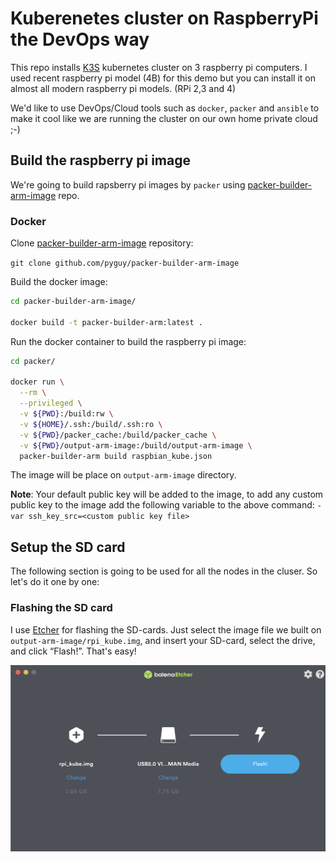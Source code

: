 # Kuberenetes cluster on RaspberryPi the DevOps way

This repo installs [K3S](https://k3s.io) kubernetes cluster on 3 raspberry pi computers. I used recent raspberry pi model (4B) for this demo but you can install it on almost all modern raspberry pi models. (RPi 2,3 and 4)

We'd like to use DevOps/Cloud tools such as `docker`, `packer` and `ansible` to make it cool like we are running the cluster on our own home private cloud ;-) 

## Build the raspberry pi image

We're going to build rapsberry pi images by `packer` using [packer-builder-arm-image](pyguy/packer-builder-arm-image) repo.

### Docker

Clone [packer-builder-arm-image](pyguy/packer-builder-arm-image) repository:

   `git clone github.com/pyguy/packer-builder-arm-image`

Build the docker image:
    
```bash
cd packer-builder-arm-image/

docker build -t packer-builder-arm:latest .
```
Run the docker container to build the raspberry pi image:

```bash
cd packer/

docker run \
  --rm \
  --privileged \
  -v ${PWD}:/build:rw \
  -v ${HOME}/.ssh:/build/.ssh:ro \
  -v ${PWD}/packer_cache:/build/packer_cache \
  -v ${PWD}/output-arm-image:/build/output-arm-image \
  packer-builder-arm build raspbian_kube.json
```
The image will be place on `output-arm-image` directory.

**Note**: Your default public key will be added to the image, to add any custom public key to the image add the following variable to the above command:
`-var ssh_key_src=<custom public key file>`

## Setup the SD card
 The following section is going to be used for all the nodes in the cluser. So let's do it one by one:

### Flashing the SD card
I use [Etcher](https://www.balena.io/etcher/) for flashing the SD-cards. Just select the image file we built on `output-arm-image/rpi_kube.img`, and insert your SD-card, select the drive, and click “Flash!”. That's easy!

![Etcher](_docs/etcher_screenshot.png)